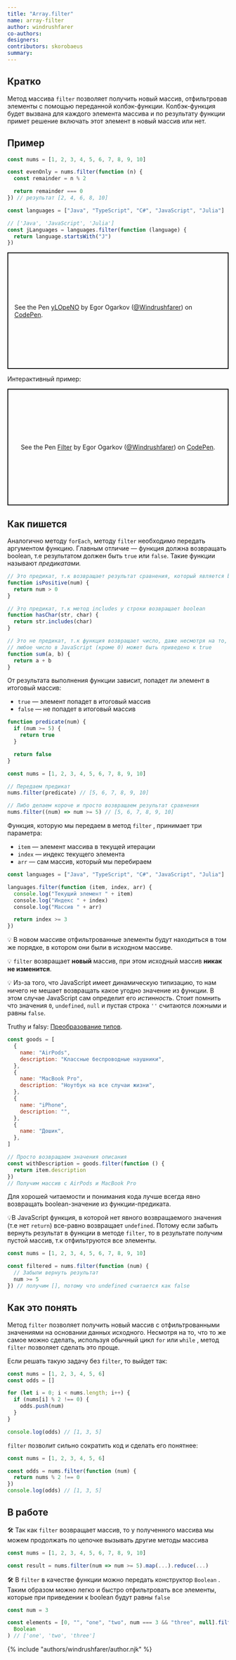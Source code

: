 ```yaml
---
title: "Array.filter"
name: array-filter
author: windrushfarer
co-authors:
designers:
contributors: skorobaeus
summary:
---
```


## Кратко

Метод массива `filter` позволяет получить новый массив, отфильтровав элементы с помощью переданной колбэк-функции. Колбэк-функция будет вызвана для каждого элемента массива и по результату функции примет решение включать этот элемент в новый массив или нет.

## Пример

```jsx
const nums = [1, 2, 3, 4, 5, 6, 7, 8, 9, 10]

const evenOnly = nums.filter(function (n) {
  const remainder = n % 2

  return remainder === 0
}) // результат [2, 4, 6, 8, 10]

const languages = ["Java", "TypeScript", "C#", "JavaScript", "Julia"]

// ['Java', 'JavaScript', 'Julia']
const jLanguages = languages.filter(function (language) {
  return language.startsWith("J")
})
```

<p class="codepen" data-height="265" data-theme-id="light" data-default-tab="js,result" data-user="Windrushfarer" data-slug-hash="yLOpeNO" style="height: 265px; box-sizing: border-box; display: flex; align-items: center; justify-content: center; border: 2px solid; margin: 1em 0; padding: 1em;" data-pen-title="yLOpeNO">
  <span>See the Pen <a href="https://codepen.io/Windrushfarer/pen/yLOpeNO">
  yLOpeNO</a> by Egor Ogarkov (<a href="https://codepen.io/Windrushfarer">@Windrushfarer</a>)
  on <a href="https://codepen.io">CodePen</a>.</span>
</p>

Интерактивный пример:

<p class="codepen" data-height="265" data-theme-id="light" data-default-tab="js,result" data-user="Windrushfarer" data-slug-hash="VwaQqOV" style="height: 265px; box-sizing: border-box; display: flex; align-items: center; justify-content: center; border: 2px solid; margin: 1em 0; padding: 1em;" data-pen-title="Filter">
  <span>See the Pen <a href="https://codepen.io/Windrushfarer/pen/VwaQqOV">
  Filter</a> by Egor Ogarkov (<a href="https://codepen.io/Windrushfarer">@Windrushfarer</a>)
  on <a href="https://codepen.io">CodePen</a>.</span>
</p>
<script async src="https://static.codepen.io/assets/embed/ei.js"></script>

## Как пишется

Аналогично методу `forEach`, методу `filter` необходимо передать аргументом функцию. Главным отличие — функция должна возвращать boolean, т.е результатом должен быть `true` или `false`. Такие функции называют _предикатами._

```jsx
// Это предикат, т.к возвращает результат сравнения, который является boolean
function isPositive(num) {
  return num > 0
}

// Это предикат, т.к метод includes у строки возвращает boolean
function hasChar(str, char) {
  return str.includes(char)
}

// Это не предикат, т.к функция возвращает число, даже несмотря на то, что
// любое число в JavaScript (кроме 0) может быть приведено к true
function sum(a, b) {
  return a + b
}
```

От результата выполнения функции зависит, попадет ли элемент в итоговый массив:

- `true` — элемент попадет в итоговый массив
- `false` — не попадет в итоговый массив

```jsx
function predicate(num) {
  if (num >= 5) {
    return true
  }

  return false
}

const nums = [1, 2, 3, 4, 5, 6, 7, 8, 9, 10]

// Передаем предикат
nums.filter(predicate) // [5, 6, 7, 8, 9, 10]

// Либо делаем короче и просто возвращаем результат сравнения
nums.filter((num) => num >= 5) // [5, 6, 7, 8, 9, 10]
```

Функция, которую мы передаем в метод `filter` , принимает три параметра:

- `item` — элемент массива в текущей итерации
- `index` — индекс текущего элемента
- `arr` — сам массив, который мы перебираем

```jsx
const languages = ["Java", "TypeScript", "C#", "JavaScript", "Julia"]

languages.filter(function (item, index, arr) {
  console.log("Текущий элемент " + item)
  сonsole.log("Индекс " + index)
  сonsole.log("Массив " + arr)

  return index >= 3
})
```

💡 В новом массиве отфильтрованные элементы будут находиться в том же порядке, в котором они были в исходном массиве.

💡 `filter` возвращает **новый** массив, при этом исходный массив **никак не изменится**.

💡 Из-за того, что JavaScript имеет динамическую типизацию, то нам ничего не мешает возвращать какое угодно значение из функции. В этом случае JavaScript сам определит его _истинность_. Стоит помнить что значения `0`, `undefined`, `null` и пустая строка `''` считаются ложными и равны `false`.

Truthy и falsy: [Преобразование типов](/posts/js/long/typecasting/).

```jsx
const goods = [
  {
    name: "AirPods",
    description: "Классные беспроводные наушники",
  },
  {
    name: "MacBook Pro",
    description: "Ноутбук на все случаи жизни",
  },
  {
    name: "iPhone",
    description: "",
  },
  {
    name: "Дошик",
  },
]

// Просто возвращаем значения описания
const withDescription = goods.filter(function () {
  return item.description
})
// Получим массив с AirPods и MacBook Pro
```

Для хорошей читаемости и понимания кода лучше всегда явно возвращать boolean-значение из функции-предиката.

💡В JavaScript функция, в которой нет явного возвращаемого значения (т.е нет `return`) все-равно возвращает `undefined`. Потому если забыть вернуть результат в функции в методе `filter`, то в результате получим пустой массив, т.к отфильтруются все элементы.

```jsx
const nums = [1, 2, 3, 4, 5, 6, 7, 8, 9, 10]

const filtered = nums.filter(function (num) {
  // Забыли вернуть результат
  num >= 5
}) // получим [], потому что undefined считается как false
```

## Как это понять

Метод `filter` позволяет получить новый массив с отфильтрованными значениями на основании данных исходного. Несмотря на то, что то же самое можно сделать, используя обычный цикл `for` или `while` , метод `filter` позволяет сделать это проще.

Если решать такую задачу без `filter`, то выйдет так:

```jsx
const nums = [1, 2, 3, 4, 5, 6]
const odds = []

for (let i = 0; i < nums.length; i++) {
  if (nums[i] % 2 !== 0) {
    odds.push(num)
  }
}

console.log(odds) // [1, 3, 5]
```

`filter` позволит сильно сократить код и сделать его понятнее:

```jsx
const nums = [1, 2, 3, 4, 5, 6]

const odds = nums.filter(function (num) {
  return nums % 2 !== 0
})
console.log(odds) // [1, 3, 5]
```

## В работе

🛠 Так как `filter` возвращает массив, то у полученного массива мы можем продолжать по цепочке вызывать другие методы массива

```jsx
const nums = [1, 2, 3, 4, 5, 6, 7, 8, 9, 10]

const result = nums.filter(num => num >= 5).map(...).reduce(...)
```

🛠 В `filter` в качестве функции можно передать конструктор `Boolean` . Таким образом можно легко и быстро отфильтровать все элементы, которые при приведении к boolean будут равны `false`

```jsx
const num = 3

const elements = [0, "", "one", "two", num === 3 && "three", null].filter(
  Boolean
) // ['one', 'two', 'three']
```

{% include "authors/windrushfarer/author.njk" %}
